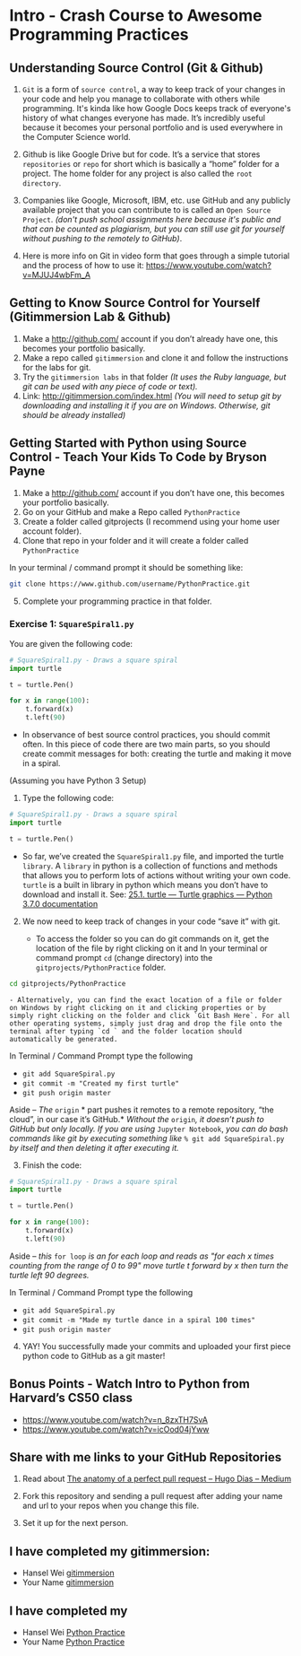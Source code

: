 # Intro - Crash Course to Awesome Programming Practices
## Understanding Source Control (Git & Github)
1. `Git` is a form of `source control`, a way to keep track of your changes in your code and help you manage to collaborate with others while programming. It's kinda like how Google Docs keeps track of everyone's history of what changes everyone has made. It’s incredibly useful because it becomes your personal portfolio and is used everywhere in the Computer Science world.

2. Github is like Google Drive but for code. It’s a service that stores `repositories`  or `repo` for short which is basically a “home” folder for a project.  The home folder for any project is also called the `root directory`. 

3. Companies like Google, Microsoft, IBM, etc. use GitHub and any publicly available project that you can contribute to is called an `Open Source Project`. *(don't push school assignments here because it's public and that can be counted as plagiarism, but you can still use git for yourself without pushing to the remotely to GitHub)*. 

4. Here is more info on Git in video form that goes through a simple tutorial and the process of how to use it:
https://www.youtube.com/watch?v=MJUJ4wbFm_A

## Getting to Know Source Control for Yourself (Gitimmersion Lab & Github)
1. Make a http://github.com/ account if you don’t already have one, this becomes your portfolio basically. 
2. Make a repo called `gitimmersion` and clone it and follow the instructions for the labs for git.
3. Try the `gitimmersion labs`  in that folder *(It uses the Ruby language, but git can be used with any piece of code or text).*
4. Link: http://gitimmersion.com/index.html *(You will need to setup git by downloading and installing it if you are on Windows. Otherwise, git should be already installed)*

## Getting Started with Python using Source Control - Teach Your Kids To Code by Bryson Payne
1. Make a http://github.com/ account if you don’t have one, this becomes your portfolio basically. 
2. Go on your GitHub and make a Repo called `PythonPractice`
3. Create a folder called gitprojects (I recommend using your home user account folder).
4. Clone that repo in your folder and it will create a folder called `PythonPractice`

In your terminal / command prompt it should be something like:
```bash
git clone https://www.github.com/username/PythonPractice.git
```
5. Complete your programming practice in that folder. 

### Exercise 1:  `SquareSpiral1.py`  

You are given the following code:

```python
# SquareSpiral1.py - Draws a square spiral
import turtle

t = turtle.Pen() 

for x in range(100):
	t.forward(x)
	t.left(90)
```

- In observance of best source control practices, you should commit often. In this piece of code there are two main parts, so you should create commit messages for both: creating the turtle and making it move in a spiral. 

(Assuming you have Python 3 Setup) 
1. Type the following code:
```python
# SquareSpiral1.py - Draws a square spiral
import turtle

t = turtle.Pen() 
```

- So far, we’ve created the `SquareSpiral1.py` file,  and imported the turtle `library`.  A `library`  in python is a collection of functions and methods that allows you to perform lots of actions without writing your own code.  `turtle` is a built in library in python which means you don’t have to download and install it. See: [25.1. turtle — Turtle graphics — Python 3.7.0 documentation](https://docs.python.org/3/library/turtle.html)

2. We now need to keep track of changes in your code “save it” with git.

	- To access the folder so you can do git commands on it, get the location of the file by right clicking on it and In your terminal or command prompt `cd` (change directory) into the `gitprojects/PythonPractice` folder. 
	
```bash 
cd gitprojects/PythonPractice 
```

	- Alternatively, you can find the exact location of a file or folder on Windows by right clicking on it and clicking properties or by simply right clicking on the folder and click `Git Bash Here`. For all other operating systems, simply just drag and drop the file onto the terminal after typing `cd ` and the folder location should automatically be generated.

In Terminal / Command Prompt type the following
- `git add SquareSpiral.py`
- `git commit -m "Created my first turtle"`
- `git push origin master` 

Aside – *The* `origin` * part pushes it remotes to a remote repository, “the cloud”, in our case it’s GitHub.* *Without the* `origin`*, it doesn’t push to GitHub but only locally.* *If you are using* `Jupyter Notebook`, *you can do bash commands like git by executing something like* `% git add SquareSpiral.py` *by itself and then deleting it after executing it.*

3. Finish the code:
```python
# SquareSpiral1.py - Draws a square spiral
import turtle

t = turtle.Pen() 

for x in range(100):
	t.forward(x)
	t.left(90)
```

Aside – *this* `for loop` *is an for each loop and reads as "for each x times counting from the range of 0 to 99" move turtle t forward by x then turn the turtle left 90 degrees.*

In Terminal / Command Prompt type the following
- `git add SquareSpiral.py`
- `git commit -m "Made my turtle dance in a spiral 100 times"`
- `git push origin master` 

4. YAY! You successfully made your commits and uploaded your first piece python code to GitHub as a git master!

## Bonus Points - Watch Intro to Python from Harvard’s CS50 class
- https://www.youtube.com/watch?v=n_8zxTH7SvA
- https://www.youtube.com/watch?v=icOod04jYww

## Share with me links to your GitHub Repositories 

1. Read about [The anatomy of a perfect pull request – Hugo Dias – Medium](https://medium.com/@hugooodias/the-anatomy-of-a-perfect-pull-request-567382bb6067)

2. Fork this repository and sending a pull request after adding your name and url to your repos when you change this file.

3. Set it up for the next person.

## I have completed my gitimmersion:
- Hansel Wei [gitimmersion](https://github.com/darkmastermindz/gitimmersion)
- Your Name [gitimmersion](https://github.com/{yourusername}/gitimmersion)

## I have completed my 
- Hansel Wei [Python Practice](https://github.com/darkmastermindz/PythonPractice)
- Your Name [Python Practice](https://github.com/{yourusername}/PythonPractice)
